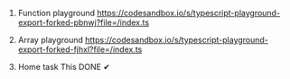 1. Function playground
https://codesandbox.io/s/typescript-playground-export-forked-pbnwj?file=/index.ts

2. Array playground
https://codesandbox.io/s/typescript-playground-export-forked-fjhxl?file=/index.ts

3. Home task
This DONE ✔
